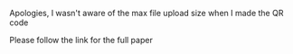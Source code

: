 Apologies, I wasn't aware of the max file upload size when I made the QR code

Please follow the link for the full paper
